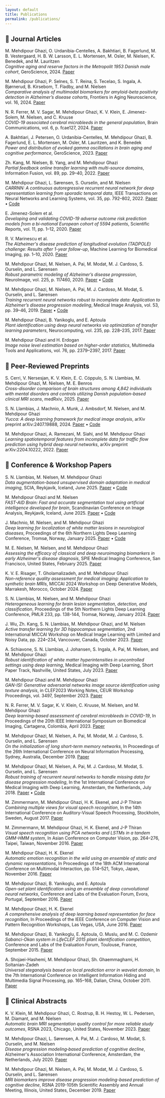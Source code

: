 ```yaml
---
layout: default
title: Publications
permalink: /publications/
---
```


## 📄 Journal Articles

M. Mehdipour Ghazi, O. Urdanibia-Centelles, A. Bakhtiari, B. Fagerlund, M. B. Vestergaard, H. B. W. Larsson, E. L. Mortensen, M. Osler, M. Nielsen, K. Benedek, and M. Lauritzen  
*Cognitive aging and reserve factors in the Metropolit 1953 Danish male cohort*, GeroScience, 2024.
[Paper](https://doi.org/10.1007/s11357-024-01427-2)  

M. Mehdipour Ghazi, P. Selnes, S. T. Reina, S. Tecelao, S. Ingala, A. Bjørnerud, B. Kirsebom, T. Fladby, and M. Nielsen  
*Comparative analysis of multimodal biomarkers for amyloid-beta positivity detection in Alzheimer’s disease cohorts*, Frontiers in Aging Neuroscience, vol. 16, 2024.
[Paper](https://doi.org/10.3389/fnagi.2024.1345417)  

N. R. Ferrer, M. V. Sagar, M. Mehdipour Ghazi, K. V. Klein, E. Jimenez-Solem, M. Nielsen, and C. Kruuse  
*COVID-19 associated cerebral microbleeds in the general population*, Brain Communications, vol. 6, p. fcae127, 2024.
[Paper](https://doi.org/10.1093/braincomms/fcae127)  

A. Bakhtiari, J. Petersen, O. Urdanibia-Centelles, M. Mehdipour Ghazi, B. Fagerlund, E. L. Mortensen, M. Osler, M. Lauritzen, and K. Benedek  
*Power and distribution of evoked gamma oscillations in brain aging and cognitive performance*, GeroScience, 2023.
[Paper](https://doi.org/10.1007/s11357-023-00749-x)  

Zh. Kang, M. Nielsen, B. Yang, and M. Mehdipour Ghazi  
*Partial feedback online transfer learning with multi-source domains*, Information Fusion, vol. 89, pp. 29–40, 2022.
[Paper](https://doi.org/10.1016/j.inffus.2022.07.025)  

M. Mehdipour Ghazi, L. Sørensen, S. Ourselin, and M. Nielsen  
*CARRNN: A continuous autoregressive recurrent neural network for deep representation learning from sporadic temporal data*, IEEE Transactions on Neural Networks and Learning Systems, vol. 35, pp. 792–802, 2022.
[Paper](https://doi.org/10.1109/TNNLS.2022.3177366) • [Code](https://github.com/Mostafa-Ghazi/CARRNN)  

E. Jimenez-Solem et al.  
*Developing and validating COVID-19 adverse outcome risk prediction models from a bi-national European cohort of 5594 patients*, Scientific Reports, vol. 11, pp. 1–12, 2020.
[Paper](https://doi.org/10.1038/s41598-021-81844-x)  

R. V. Marinescu et al.  
*The Alzheimer's disease prediction of longitudinal evolution (TADPOLE) challenge: Results after 1-year follow-up*, Machine Learning for Biomedical Imaging, pp. 1–10, 2020.
[Paper](https://doi.org/10.59275/j.melba.2021-2dcc)  

M. Mehdipour Ghazi, M. Nielsen, A. Pai, M. Modat, M. J. Cardoso, S. Ourselin, and L. Sørensen   
*Robust parametric modeling of Alzheimer’s disease progression*, NeuroImage, vol. 225, p. 117460, 2020.
[Paper](https://doi.org/10.1016/j.neuroimage.2020.117460) • [Code](https://github.com/Mostafa-Ghazi/RPDPM)  

M. Mehdipour Ghazi, M. Nielsen, A. Pai, M. J. Cardoso, M. Modat, S. Ourselin, and L. Sørensen  
*Training recurrent neural networks robust to incomplete data: Application to Alzheimer’s disease progression modeling*, Medical Image Analysis, vol. 53, pp. 39–46, 2019.
[Paper](http://doi.org/10.1016/j.media.2019.01.004) • [Code](https://github.com/Mostafa-Ghazi/Robust-LSTM)  

M. Mehdipour Ghazi, B. Yanikoglu, and E. Aptoula  
*Plant identification using deep neural networks via optimization of transfer learning parameters*, Neurocomputing, vol. 235, pp. 228–235, 2017.
[Paper](http://doi.org/10.1016/j.neucom.2017.01.018)  

M. Mehdipour Ghazi and H. Erdogan  
*Image noise level estimation based on higher-order statistics*, Multimedia Tools and Applications, vol. 76, pp. 2379–2397, 2017.
[Paper](http://doi.org/10.1007/s11042-015-3169-1)  


## 📘 Peer-Reviewed Preprints

S. Cerri, V. Nersesjan, K. V. Klein, E. C. Cóppulo, S. N. Llambias, M. Mehdipour Ghazi, M. Nielsen, M. E. Benros  
*Cross-disorder comparison of brain structures among 4,842 individuals with mental disorders and controls utilizing Danish population-based clinical MRI scans*, medRxiv, 2025.
[Paper](https://doi.org/10.1101/2025.03.19.25324239)  

S. N. Llambias, J. Machnio, A. Munk, J. Ambsdorf, M. Nielsen, and M. Mehdipour Ghazi  
*Yucca: A deep learning framework for medical image analysis*, arXiv preprint arXiv:2407.19888, 2024.
[Paper](https://doi.org/10.48550/arXiv.2407.19888) • [Code](https://github.com/Sllambias/yucca)  

M. Mehdipour Ghazi, A. Ramezani, M. Siahi, and M. Mehdipour Ghazi  
*Learning spatiotemporal features from incomplete data for traffic flow prediction using hybrid deep neural networks*, arXiv preprint arXiv:2204.10222, 2022.
[Paper](https://doi.org/10.48550/arXiv.2204.10222)  


## 📝 Conference & Workshop Papers

S. N. Llambias, M. Nielsen, M. Mehdipour Ghazi  
*Data augmentation-based unsupervised domain adaptation in medical imaging*, SCIA, Reykjavík, Iceland, June 2025.
[Paper](https://doi.org/10.48550/arXiv.2308.04395) • [Code](https://github.com/Mostafa-Ghazi/MRI-Augmentation)  

M. Mehdipour Ghazi and M. Nielsen  
*FAST-AID Brain: Fast and accurate segmentation tool using artificial intelligence developed for brain*, Scandinavian Conference on Image Analysis, Reykjavík, Iceland, June 2025.
[Paper](https://doi.org/10.48550/arXiv.2208.14360) • [Code](https://github.com/Mostafa-Ghazi/FAST-AID-Brain)  

J. Machnio, M. Nielsen, and M. Mehdipour Ghazi   
*Deep learning for localization of white matter lesions in neurological diseases*, Proceedings of the 6th Northern Lights Deep Learning Conference, Tromsø, Norway, January 2025.
[Paper](https://openreview.net/pdf?id=ea0YJaJShO) • [Code](https://github.com/juliamachnio/WMHLocalization)  

M. E. Nielsen, M. Nielsen, and M. Mehdipour Ghazi  
*Assessing the efficacy of classical and deep neuroimaging biomarkers in early Alzheimer's disease diagnosis*, SPIE Medical Imaging Conference, San Francisco, United States, February 2025.
[Paper](https://doi.org/10.48550/arXiv.2410.24002)  

K. V. E. Risager, T. Gholamalizadeh, and M. Mehdipour Ghazi  
*Non-reference quality assessment for medical imaging: Application to synthetic brain MRIs*, MICCAI 2024 Workshop on Deep Generative Models, Marrakesh, Morocco, October 2024.
[Paper](https://doi.org/10.1007/978-3-031-72744-3_19)  

S. N. Llambias, M. Nielsen, and M. Mehdipour Ghazi  
*Heterogeneous learning for brain lesion segmentation, detection, and classification*, Proceedings of the 5th Northern Lights Deep Learning Conference, PMLR 233, pp. 138-144, Tromsø, Norway, January 2024.
[Paper](https://proceedings.mlr.press/v233/llambias24a/llambias24a.pdf)  

J. Wu, Zh. Kang, S. N. Llambias, M. Mehdipour Ghazi, and M. Nielsen  
*Active transfer learning for 3D hippocampus segmentation*, 2nd International MICCAI Workshop on Medical Image Learning with Limited and Noisy Data, pp. 224–234, Vancouver, Canada, October 2023.
[Paper](https://doi.org/10.1007/978-3-031-44917-8_22)  

A. Schiavone, S. N. Llambias, J. Johansen, S. Ingala, A. Pai, M. Nielsen, and M. Mehdipour Ghazi  
*Robust identification of white matter hyperintensities in uncontrolled settings using deep learning*, Medical Imaging with Deep Learning, Short Paper Track, Nashville, United States, July 2023.
[Paper](https://openreview.net/pdf?id=c0KnufAuX6k)  

M. Mehdipour Ghazi and M. Mehdipour Ghazi  
*GAN-ISI: Generative adversarial networks image source identification using texture analysis*, in CLEF2023 Working Notes, CEUR Workshop Proceedings, vol. 3497, September 2023.
[Paper](https://ceur-ws.org/Vol-3497/paper-130.pdf)  

N. R. Ferrer, M. V. Sagar, K. V. Klein, C. Kruuse, M. Nielsen, and M. Mehdipour Ghazi  
*Deep learning-based assessment of cerebral microbleeds in COVID-19*, In Proceedings of the 20th IEEE International Symposium on Biomedical Imaging, Cartagena, Colombia, April 2023.
[Paper](https://doi.org/10.1109/ISBI53787.2023.10230832)  

M. Mehdipour Ghazi, M. Nielsen, A. Pai, M. Modat, M. J. Cardoso, S. Ourselin, and L. Sørensen  
*On the initialization of long short-term memory networks*, In Proceedings of the 26th International Conference on Neural Information Processing, Sydney, Australia, December 2019.
[Paper](http://doi.org/10.1007/978-3-030-36708-4_23)  

M. Mehdipour Ghazi, M. Nielsen, A. Pai, M. J. Cardoso, M. Modat, S. Ourselin, and L. Sørensen  
*Robust training of recurrent neural networks to handle missing data for disease progression modeling*, In the 1st International Conference on Medical Imaging with Deep Learning, Amsterdam, the Netherlands, July 2018.
[Paper](https://doi.org/10.48550/arXiv.1808.05500) • [Code](https://github.com/Mostafa-Ghazi/Robust-LSTM)  

M. Zimmermann, M. Mehdipour Ghazi, H. K. Ekenel, and J-P Thiran  
*Combining multiple views for visual speech recognition*, In the 14th International Conference on Auditory-Visual Speech Processing, Stockholm, Sweden, August 2017.
[Paper](https://doi.org/10.48550/arXiv.1710.07168)  

M. Zimmermann, M. Mehdipour Ghazi, H. K. Ekenel, and J-P Thiran  
*Visual speech recognition using PCA networks and LSTMs in a tandem GMM-HMM system*, In Asian Conference on Computer Vision, pp. 264–276, Taipei, Taiwan, November 2016.
[Paper](http://doi.org/10.1007/978-3-319-54427-4_20)  

M. Mehdipour Ghazi, H. K. Ekenel  
*Automatic emotion recognition in the wild using an ensemble of static and dynamic representations*, In Proceedings of the 18th ACM International Conference on Multimodal Interaction, pp. 514–521, Tokyo, Japan, November 2016.
[Paper](http://doi.org/10.1145/2993148.2997634)  

M. Mehdipour Ghazi, B. Yanikoglu, and E. Aptoula  
*Open-set plant identification using an ensemble of deep convolutional neural networks*, Conference and Labs of the Evaluation Forum, Evora, Portugal, September 2016.
[Paper](http://ceur-ws.org/Vol-1609/16090518.pdf)  

M. Mehdipour Ghazi, H. K. Ekenel  
*A comprehensive analysis of deep learning based representation for face recognition*, In Proceedings of the IEEE Conference on Computer Vision and Pattern Recognition Workshops, Las Vegas, USA, June 2016.
[Paper](https://doi.org/10.1109/CVPRW.2016.20)  

M. Mehdipour Ghazi, B. Yanikoglu, E. Aptoula, O. Muslu, and M. C. Ozdemir  
*Sabanci-Okan system in LifeCLEF 2015 plant identification competition*, Conference and Labs of the Evaluation Forum, Toulouse, France, September 2015.
[Paper](http://ceur-ws.org/Vol-1391/43-CR.pdf)  

A. Shojaei-Hashemi, M. Mehdipour Ghazi, Sh. Ghaemmaghami, H. Soltanian-Zadeh  
*Universal steganalysis based on local prediction error in wavelet domain*, In the 7th International Conference on Intelligent Information Hiding and Multimedia Signal Processing, pp. 165–168, Dalian, China, October 2011.
[Paper](http://doi.org/10.1109/IIHMSP.2011.95)  


## 🧠 Clinical Abstracts

K. V. Klein, M. Mehdipour Ghazi, C. Rostrup, B. H. Hestoy, W. L. Pedersen, M. Diamant, and M. Nielsen  
*Automatic brain MRI segmentation quality control for more reliable study outcomes*, RSNA 2023, Chicago, United States, November 2023.
[Paper](https://www.rsna.org/-/media/files/rsna/annual-meeting/future-and-past-meetings/rsna-2023-meeting-program.pdf#page=2275)  

M. Mehdipour Ghazi, L. Sørensen, A. Pai, M. J. Cardoso, M. Modat, S. Ourselin, and M. Nielsen  
*Disease progression modeling‐based prediction of cognitive decline*, Alzheimer's Association International Conference, Amsterdam, the Netherlands, July 2020.
[Paper](https://doi.org/10.1002/alz.043850)  

M. Mehdipour Ghazi, M. Nielsen, A. Pai, M. Modat, M. J. Cardoso, S. Ourselin, and L. Sørensen  
*MRI biomarkers improve disease progression modeling-based prediction of cognitive decline*, RSNA 2019-105th Scientific Assembly and Annual Meeting, Illinois, United States, December 2019.
[Paper](http://archive.rsna.org/2019/19022191.html)  

